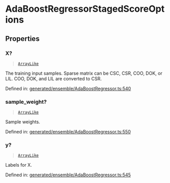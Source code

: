 # AdaBoostRegressorStagedScoreOptions

## Properties

### X?

> [`ArrayLike`](../types/ArrayLike.md)

The training input samples. Sparse matrix can be CSC, CSR, COO, DOK, or LIL. COO, DOK, and LIL are converted to CSR.

Defined in:  [generated/ensemble/AdaBoostRegressor.ts:540](https://github.com/transitive-bullshit/scikit-learn-ts/blob/122b3c0/packages/sklearn/src/generated/ensemble/AdaBoostRegressor.ts#L540)

### sample\_weight?

> [`ArrayLike`](../types/ArrayLike.md)

Sample weights.

Defined in:  [generated/ensemble/AdaBoostRegressor.ts:550](https://github.com/transitive-bullshit/scikit-learn-ts/blob/122b3c0/packages/sklearn/src/generated/ensemble/AdaBoostRegressor.ts#L550)

### y?

> [`ArrayLike`](../types/ArrayLike.md)

Labels for X.

Defined in:  [generated/ensemble/AdaBoostRegressor.ts:545](https://github.com/transitive-bullshit/scikit-learn-ts/blob/122b3c0/packages/sklearn/src/generated/ensemble/AdaBoostRegressor.ts#L545)
